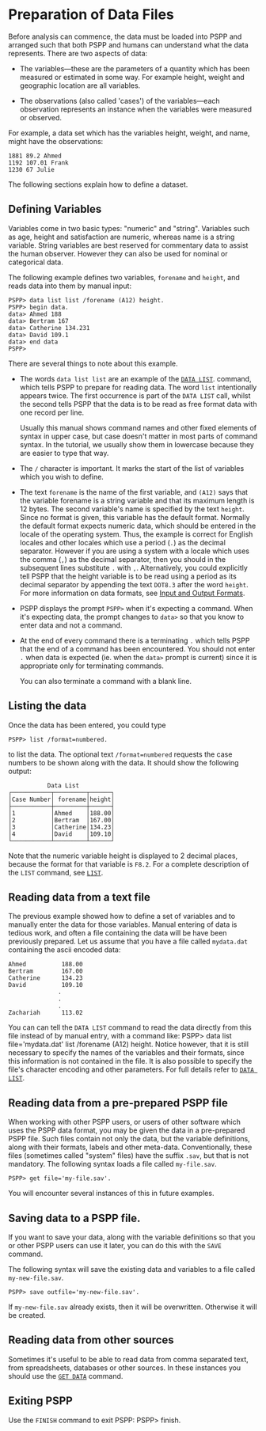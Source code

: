 # Preparation of Data Files

Before analysis can commence, the data must be loaded into PSPP and
arranged such that both PSPP and humans can understand what the data
represents.  There are two aspects of data:

- The variables—these are the parameters of a quantity which has
  been measured or estimated in some way.  For example height, weight
  and geographic location are all variables.

- The observations (also called 'cases') of the variables—each
  observation represents an instance when the variables were measured
  or observed.

For example, a data set which has the variables height, weight, and
name, might have the observations:

```
1881 89.2 Ahmed
1192 107.01 Frank
1230 67 Julie
```

The following sections explain how to define a dataset.

## Defining Variables

Variables come in two basic types: "numeric" and "string".
Variables such as age, height and satisfaction are numeric, whereas name
is a string variable.  String variables are best reserved for commentary
data to assist the human observer.  However they can also be used for
nominal or categorical data.

The following example defines two variables, `forename` and `height`,
and reads data into them by manual input:

```
PSPP> data list list /forename (A12) height.
PSPP> begin data.
data> Ahmed 188
data> Bertram 167
data> Catherine 134.231
data> David 109.1
data> end data
PSPP>
```

There are several things to note about this example.

- The words `data list list` are an example of the [`DATA
  LIST`](../../commands/data-list.md).  command, which tells PSPP to
  prepare for reading data.  The word `list` intentionally appears
  twice.  The first occurrence is part of the `DATA LIST` call, whilst
  the second tells PSPP that the data is to be read as free format
  data with one record per line.

  Usually this manual shows command names and other fixed elements of
  syntax in upper case, but case doesn't matter in most parts of
  command syntax.  In the tutorial, we usually show them in lowercase
  because they are easier to type that way.

- The `/` character is important.  It marks the start of the list of
  variables which you wish to define.

- The text `forename` is the name of the first variable, and `(A12)`
  says that the variable forename is a string variable and that its
  maximum length is 12 bytes.  The second variable's name is specified
  by the text `height`.  Since no format is given, this variable has
  the default format.  Normally the default format expects numeric
  data, which should be entered in the locale of the operating system.
  Thus, the example is correct for English locales and other locales
  which use a period (`.`) as the decimal separator.  However if you
  are using a system with a locale which uses the comma (`,`) as the
  decimal separator, then you should in the subsequent lines
  substitute `.` with `,`.  Alternatively, you could explicitly tell
  PSPP that the height variable is to be read using a period as its
  decimal separator by appending the text `DOT8.3` after the word
  `height`.  For more information on data formats, see [Input and
  Output Formats](../../language/datasets/formats/index.md).

- PSPP displays the prompt `PSPP>` when it's expecting a command.
  When it's expecting data, the prompt changes to `data>` so that you
  know to enter data and not a command.

- At the end of every command there is a terminating `.` which tells
  PSPP that the end of a command has been encountered.  You should not
  enter `.` when data is expected (ie.  when the `data>` prompt is
  current) since it is appropriate only for terminating commands.

  You can also terminate a command with a blank line.

## Listing the data

Once the data has been entered, you could type
```
PSPP> list /format=numbered.
```
to list the data.  The optional text `/format=numbered` requests the
case numbers to be shown along with the data.  It should show the
following output:

```
           Data List
┌───────────┬─────────┬──────┐
│Case Number│ forename│height│
├───────────┼─────────┼──────┤
│1          │Ahmed    │188.00│
│2          │Bertram  │167.00│
│3          │Catherine│134.23│
│4          │David    │109.10│
└───────────┴─────────┴──────┘
```


Note that the numeric variable height is displayed to 2 decimal
places, because the format for that variable is `F8.2`.  For a
complete description of the `LIST` command, see
[`LIST`](../../commands/list.md).

## Reading data from a text file

The previous example showed how to define a set of variables and to
manually enter the data for those variables.  Manual entering of data is
tedious work, and often a file containing the data will be have been
previously prepared.  Let us assume that you have a file called
`mydata.dat` containing the ascii encoded data:

```
Ahmed          188.00
Bertram        167.00
Catherine      134.23
David          109.10
              .
              .
              .
Zachariah      113.02
```

You can can tell the `DATA LIST` command to read the data directly
from this file instead of by manual entry, with a command like: PSPP>
data list file='mydata.dat' list /forename (A12) height.  Notice
however, that it is still necessary to specify the names of the
variables and their formats, since this information is not contained
in the file.  It is also possible to specify the file's character
encoding and other parameters.  For full details refer to [`DATA
LIST`](../../commands/data-list.md).

## Reading data from a pre-prepared PSPP file

When working with other PSPP users, or users of other software which
uses the PSPP data format, you may be given the data in a pre-prepared
PSPP file.  Such files contain not only the data, but the variable
definitions, along with their formats, labels and other meta-data.
Conventionally, these files (sometimes called "system" files) have the
suffix `.sav`, but that is not mandatory.  The following syntax loads a
file called `my-file.sav`.

```
PSPP> get file='my-file.sav'.
```

You will encounter several instances of this in future examples.

## Saving data to a PSPP file.

If you want to save your data, along with the variable definitions so
that you or other PSPP users can use it later, you can do this with the
`SAVE` command.

   The following syntax will save the existing data and variables to a
file called `my-new-file.sav`.

```
PSPP> save outfile='my-new-file.sav'.
```

If `my-new-file.sav` already exists, then it will be overwritten.
Otherwise it will be created.

## Reading data from other sources

Sometimes it's useful to be able to read data from comma separated
text, from spreadsheets, databases or other sources.  In these
instances you should use the [`GET DATA`](../../commands/get-data.md)
command.

## Exiting PSPP

Use the `FINISH` command to exit PSPP:
     PSPP> finish.

